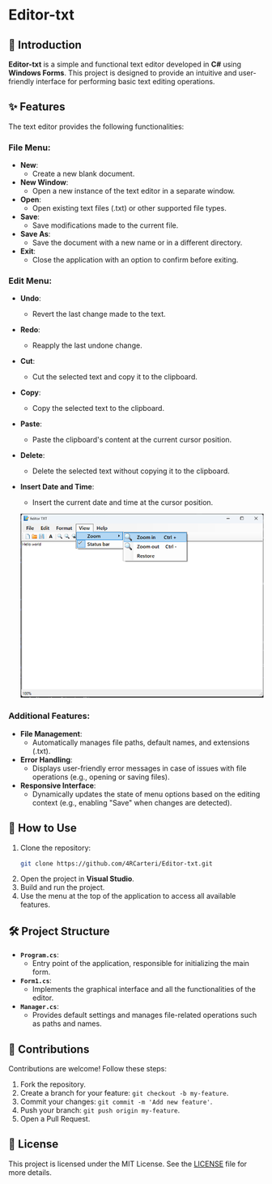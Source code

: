 ﻿# Editor-txt

## 📖 Introduction
**Editor-txt** is a simple and functional text editor developed in **C#** using **Windows Forms**. This project is designed to provide an intuitive and user-friendly interface for performing basic text editing operations.

## ✨ Features
The text editor provides the following functionalities:

### File Menu:
- **New**:
  - Create a new blank document.
- **New Window**:
  - Open a new instance of the text editor in a separate window.
- **Open**:
  - Open existing text files (.txt) or other supported file types.
- **Save**:
  - Save modifications made to the current file.
- **Save As**:
  - Save the document with a new name or in a different directory.
- **Exit**:
  - Close the application with an option to confirm before exiting.

### Edit Menu:
- **Undo**:
  - Revert the last change made to the text.
- **Redo**:
  - Reapply the last undone change.
- **Cut**:
  - Cut the selected text and copy it to the clipboard.
- **Copy**:
  - Copy the selected text to the clipboard.
- **Paste**:
  - Paste the clipboard's content at the current cursor position.
- **Delete**:
  - Delete the selected text without copying it to the clipboard.
- **Insert Date and Time**:
  - Insert the current date and time at the cursor position.


  ![image2](Resources/editor.png)

### Additional Features:
- **File Management**:
  - Automatically manages file paths, default names, and extensions (.txt).
- **Error Handling**:
  - Displays user-friendly error messages in case of issues with file operations (e.g., opening or saving files).
- **Responsive Interface**:
  - Dynamically updates the state of menu options based on the editing context (e.g., enabling "Save" when changes are detected).

## 🚀 How to Use
1. Clone the repository:
   ```bash
   git clone https://github.com/4RCarteri/Editor-txt.git
   ```
2. Open the project in **Visual Studio**.
3. Build and run the project.
4. Use the menu at the top of the application to access all available features.

## 🛠 Project Structure
- **`Program.cs`**:
  - Entry point of the application, responsible for initializing the main form.
- **`Form1.cs`**:
  - Implements the graphical interface and all the functionalities of the editor.
- **`Manager.cs`**:
  - Provides default settings and manages file-related operations such as paths and names.

## 🤝 Contributions
Contributions are welcome! Follow these steps:
1. Fork the repository.
2. Create a branch for your feature: `git checkout -b my-feature`.
3. Commit your changes: `git commit -m 'Add new feature'`.
4. Push your branch: `git push origin my-feature`.
5. Open a Pull Request.

## 📄 License
This project is licensed under the MIT License. See the [LICENSE](LICENSE) file for more details.